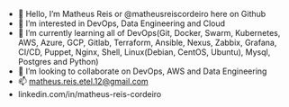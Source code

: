- 👋 Hello, I’m Matheus Reis or @matheusreiscordeiro here on Github
- 👀 I’m interested in DevOps, Data Engineering and Cloud
- 🌱 I’m currently learning all of DevOps(Git, Docker, Swarm, Kubernetes, AWS, Azure, GCP, Gitlab, Terraform, Ansible, Nexus, Zabbix, Grafana, CI/CD, Puppet, Nginx, Shell, Linux(Debian, CentOS, Ubuntu), Mysql, Postgres and Python)
- 💞️ I’m looking to collaborate on DevOps, AWS and Data Engineering
- 📫 matheus.reis.etel.12@gmail.com
-   linkedin.com/in/matheus-reis-cordeiro

